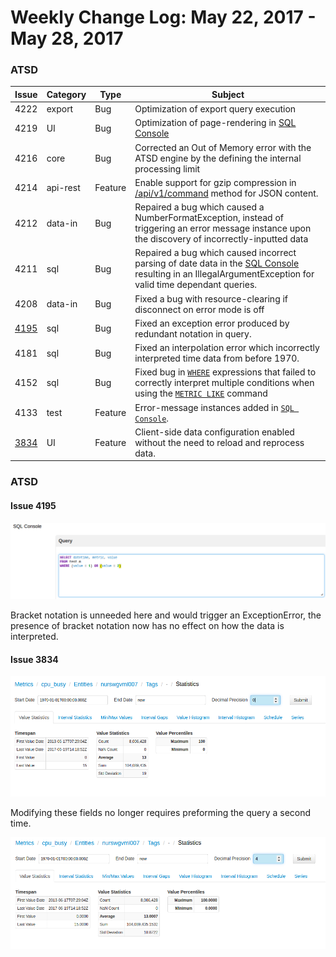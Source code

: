 Weekly Change Log: May 22, 2017 - May 28, 2017
==================================================
### ATSD


| Issue| Category    | Type    | Subject              |
|------|-------------|---------|----------------------|
| 4222 | export | Bug | Optimization of export query execution |
| 4219 | UI | Bug | Optimization of page-rendering in [SQL Console](https://github.com/axibase/atsd/tree/master/api/sql) |
| 4216 | core | Bug | Corrected an Out of Memory error with the ATSD engine by the defining the internal processing limit |
| 4214 | api-rest | Feature | Enable support for gzip compression in [/api/v1/command](https://github.com/axibase/atsd/blob/master/api/data/ext/command.md) method for JSON content. |
| 4212 | data-in| Bug| Repaired a bug which caused a NumberFormatException, instead of triggering an error message instance upon the discovery of incorrectly-inputted data |
| 4211 | sql | Bug | Repaired a bug which caused incorrect parsing of date data in the [SQL Console](https://github.com/axibase/atsd/tree/master/api/sql) resulting in an IllegalArgumentException for valid time dependant queries. |
| 4208 | data-in| Bug | Fixed a bug with resource-clearing if disconnect on error mode is off |
| [4195](#issue_4195) | sql | Bug | Fixed an exception error produced by redundant notation in query. |
| 4181 | sql | Bug | Fixed an interpolation error which incorrectly interpreted time data from before 1970. |
| 4152 | sql | Bug | Fixed bug in [`WHERE`](https://github.com/axibase/atsd/tree/master/api/sql#where-clause) expressions that failed to correctly interpret multiple conditions when using the [`METRIC LIKE`](https://github.com/axibase/atsd/tree/master/api/sql#metrics) command |
| 4133 | test | Feature | Error-message instances added in [`SQL Console`](https://github.com/axibase/atsd/tree/master/api/sql). |
| [3834](#issue_3834) |UI | Feature| Client-side data configuration enabled without the need to reload and reprocess data. |

### ATSD

#### Issue 4195 

![Issue4195](Images/4195.1.png)

Bracket notation is unneeded here and would trigger an ExceptionError, the presence of bracket notation now has no effect on how the data is interpreted.

#### Issue 3834

![Issue3834](Images/3834.2.png)

Modifying these fields no longer requires preforming the query a second time.

![Issue3834.2](Images/3834.3.png)
